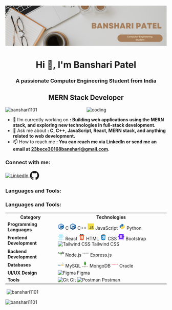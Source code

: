 ![logo](https://github.com/banshari1101/banshari1101/blob/main/profileimg.jpg?raw=true)
<br>
<h1 align="center">Hi 👋, I'm Banshari Patel</h1>
<h3 align="center">A passionate Computer Engineering Student from India</h3>
<h2 align="center">MERN Stack Developer</h2>
<img align ="right" alt="coding" width="250" src="https://user-images.githubusercontent.com/81975567/213871187-5f4af020-4be1-4f17-baa2-0a0b3e2909c2.gif">

<p align="left"> <img src="https://komarev.com/ghpvc/?username=banshari1101&label=Profile%20views&color=0e75b6&style=flat" alt="banshari1101" /> </p>

- 🔭 I’m currently working on **: Building web applications using the MERN stack, and exploring new technologies in full-stack development.**
- 💬 Ask me about **: C, C++, JavaScript, React, MERN stack, and anything related to web development.**
- 📫 How to reach me **: You can reach me via LinkedIn or send me an email at 23bece30168banshari@gmail.com.**

<h3 align="left">Connect with me:</h3>
<p align="left">
  <a href="https://www.linkedin.com/in/banshari-patel-b699542b5/" target="_blank">
    <img align="center" src="https://raw.githubusercontent.com/rahuldkjain/github-profile-readme-generator/master/src/images/icons/Social/linked-in-alt.svg" alt="LinkedIn" height="30" width="40" />
  </a>
  <a href="https://github.com/banshari1101" target="_blank">
    <img align="center" src="https://raw.githubusercontent.com/devicons/devicon/master/icons/github/github-original.svg" alt="GitHub" height="30" width="30" />
  </a>
</p>

<h3 align="left">Languages and Tools:</h3>

<h3 align="left">Languages and Tools:</h3>

<table style="width:100%;">
  <tr>
    <th>Category</th>
    <th>Technologies</th>
  </tr>
  
  <!-- Programming Languages -->
  <tr>
    <td><b>Programming Languages</b></td>
    <td>
      <img src="https://raw.githubusercontent.com/devicons/devicon/master/icons/c/c-original.svg" alt="C" width="20" height="20" />
      C
      <img src="https://raw.githubusercontent.com/devicons/devicon/master/icons/cplusplus/cplusplus-original.svg" alt="C++" width="20" height="20" />
      C++
      <img src="https://raw.githubusercontent.com/devicons/devicon/master/icons/javascript/javascript-original.svg" alt="JavaScript" width="20" height="20" />
      JavaScript
      <img src="https://raw.githubusercontent.com/devicons/devicon/master/icons/python/python-original.svg" alt="Python" width="20" height="20" />
      Python
    </td>
  </tr>
  
  <!-- Frontend Development -->
  <tr>
    <td><b>Frontend Development</b></td>
    <td>
      <img src="https://raw.githubusercontent.com/devicons/devicon/master/icons/react/react-original-wordmark.svg" alt="React" width="20" height="20" />
      React
      <img src="https://raw.githubusercontent.com/devicons/devicon/master/icons/html5/html5-original-wordmark.svg" alt="HTML" width="20" height="20" />
      HTML
      <img src="https://raw.githubusercontent.com/devicons/devicon/master/icons/css3/css3-original-wordmark.svg" alt="CSS" width="20" height="20" />
      CSS
      <img src="https://raw.githubusercontent.com/devicons/devicon/master/icons/bootstrap/bootstrap-plain-wordmark.svg" alt="Bootstrap" width="20" height="20" />
      Bootstrap
      <img src="https://www.vectorlogo.zone/logos/tailwindcss/tailwindcss-icon.svg" alt="Tailwind CSS" width="20" height="20" />
      Tailwind CSS
    </td>
  </tr>
  
  <!-- Backend Development -->
  <tr>
    <td><b>Backend Development</b></td>
    <td>
      <img src="https://raw.githubusercontent.com/devicons/devicon/master/icons/nodejs/nodejs-original-wordmark.svg" alt="Node.js" width="20" height="20" />
      Node.js
      <img src="https://raw.githubusercontent.com/devicons/devicon/master/icons/express/express-original-wordmark.svg" alt="Express.js" width="20" height="20" />
      Express.js
    </td>
  </tr>
  
  <!-- Database -->
  <tr>
    <td><b>Databases</b></td>
    <td>
      <img src="https://raw.githubusercontent.com/devicons/devicon/master/icons/mysql/mysql-original-wordmark.svg" alt="MySQL" width="20" height="20" />
      MySQL
      <img src="https://raw.githubusercontent.com/devicons/devicon/master/icons/mongodb/mongodb-original-wordmark.svg" alt="MongoDB" width="20" height="20" />
      MongoDB
      <img src="https://raw.githubusercontent.com/devicons/devicon/master/icons/oracle/oracle-original.svg" alt="Oracle" width="20" height="20" />
      Oracle
    </td>
  </tr>

  <!-- UI/UX Design -->
  <tr>
    <td><b>UI/UX Design</b></td>
    <td>
      <img src="https://www.vectorlogo.zone/logos/figma/figma-icon.svg" alt="Figma" width="20" height="20" />
      Figma
    </td>
  </tr>
  
  <!-- Tools -->
  <tr>
    <td><b>Tools</b></td>
    <td>
      <img src="https://www.vectorlogo.zone/logos/git-scm/git-scm-icon.svg" alt="Git" width="20" height="20" />
      Git
      <img src="https://www.vectorlogo.zone/logos/getpostman/getpostman-icon.svg" alt="Postman" width="20" height="20" />
      Postman
    </td>
  </tr>
  
</table>

<p>&nbsp;<img align="center" src="https://github-readme-stats.vercel.app/api?username=banshari1101&show_icons=true&locale=en" alt="banshari1101" /></p>

<p><img align="center" src="https://github-readme-streak-stats.herokuapp.com/?user=banshari1101&" alt="banshari1101" /></p>
